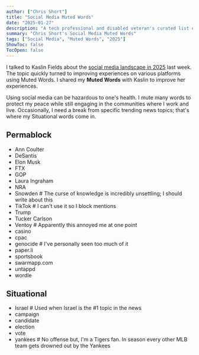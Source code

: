 ```yaml
---
author: ["Chris Short"]
title: "Social Media Muted Words"
date: "2025-01-27"
description: "A tech professional and disabled veteran's curated list of muted words for social media, including permanent blocks for annoying apps, political figures, and sportsbooks with situational mutes for trending topics"
summary: "Chris Short's Social Media Muted Words"
tags: ["Social Media", "Muted Words", "2025"]
ShowToc: false
TocOpen: false
---
```


I talked to Kaslin Fields about the [social media landscape in 2025](/social-media-landscape-in-early-2025/) last week. The topic quickly turned to improving experiences on various platforms using Muted Words. I shared my **Muted Words** with Kaslin to improve her experiences.

Using social media can be hazardous to one's health. I mute many words to protect my peace while still engaging in the communities where I work and live. Occasionally, I need a break from specific trending news topics; that's where my Situational words come in.

## Permablock

* Ann Coulter
* DeSantis
* Elon Musk
* FTX
* GOP
* Laura Ingraham
* NRA
* Snowden # The curse of knowledge is incredibly unsettling; I should write about this
* TikTok # I can't use it so I block mentions
* Trump
* Tucker Carlson
* Ventoy # Apparently this annoyed me at one point
* casino
* cpac
* genocide # I've personally seen too much of it
* paper.li
* sportsbook
* swarmapp.com
* untappd
* wordle

## Situational

* Israel # Used when Israel is the #1 topic in the news
* campaign
* candidate
* election
* vote
* yankees # No offense but, I'm a Tigers fan. In season every other MLB team gets drowned out by the Yankees
